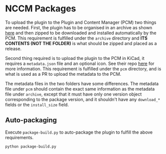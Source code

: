 # NCCM Packages
To upload the plugin to the Plugin and Content Manager (PCM) two things are needed. First, the plugin has to be organised in an archive as shown [here](https://dev-docs.kicad.org/en/addons/index.html#_python_plugins) and then zipped to be downloaded and installed automatically by the PCM. This requirement is fulfilled under the `archive` directory and **ITS CONTENTS (NOT THE FOLDER)** is what should be zipped and placed as a release.

Second thing required is to upload the plugin to the PCM in KiCad, it requires a `metadata.json` file and an optional icon. See their repo [here](https://gitlab.com/kicad/addons/metadata) for more information. This requirement is fulfilled under the `pcm` directory, and is what is used as a PR to upload the metadata to the PCM. 

The metadata files in the two folders have some differences. The metadata file under `pcm` should contain the exact same information as the metadata file under `archive`, except that it must have only one version object corresponding to the package version, and it shouldn't have any `download_*` fields or the `install_size` field.

## Auto-packaging
Execute `package-build.py` to auto-package the plugin to fulfill the above requirements.

```
python package-build.py
```
